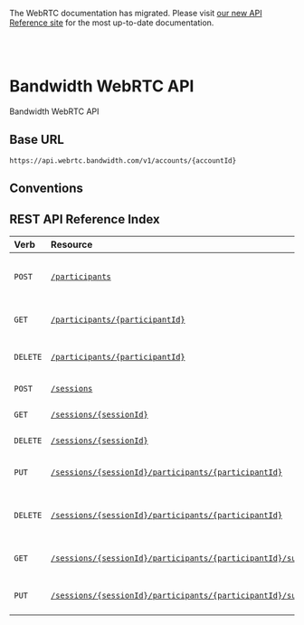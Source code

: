 <div id="banner">
  <div class="bannerContainer">
    <p>The WebRTC documentation has migrated. Please visit <a href="https://new.dev.bandwidth.com/apis/webrtc">our new API Reference site</a> for the most up-to-date documentation.</p>
    <p id="bannerClose"><i class="fa fa-close"></i></p>
  </div>
</div>
<br/>
<br/>

# Bandwidth WebRTC API

Bandwidth WebRTC API

## Base URL
`https://api.webrtc.bandwidth.com/v1/accounts/{accountId}`

## Conventions

## REST API Reference Index
| Verb                                            | Resource                                                                                          | Description                                                                                       
|:------------------------------------------------|:--------------------------------------------------------------------------------------------------|:--------------------------------------------------------------------------------------------------
| <code class="post">POST</code>                  | [`/participants`](participants/createParticipant.md)                                              | Create a new participant under this account                                                       
| <code class="get">GET</code>                    | [`/participants/{participantId}`](participants/getParticipant.md)                                                 | Get participant by ID                                                                             
| <code class="delete">DELETE</code>              | [`/participants/{participantId}`](participants/deleteParticipant.md)                                              | Delete participant by ID                                                                          
| <code class="post">POST</code>                  | [`/sessions`](sessions/createSession.md)                                                          | Create a new session                                                                              
| <code class="get">GET</code>                    | [`/sessions/{sessionId}`](sessions/getSession.md)                                                             | Get session by ID                                                                                 
| <code class="delete">DELETE</code>              | [`/sessions/{sessionId}`](sessions/deleteSession.md)                                                          | Delete session by ID                                                                              
| <code class="put">PUT</code>                    | [`/sessions/{sessionId}/participants/{participantId}`](sessions/addParticipantToSession.md)                                                | Add a participant to a session                                                                    
| <code class="delete">DELETE</code>              | [`/sessions/{sessionId}/participants/{participantId}`](sessions/removeParticipantFromSession.md)                                           | Remove a participant from a session                                                               
| <code class="get">GET</code>                    | [`/sessions/{sessionId}/participants/{participantId}/subscriptions`](sessions/getParticipantSubscriptions.md)                                            | Get a participant's subscriptions                                                                 
| <code class="put">PUT</code>                    | [`/sessions/{sessionId}/participants/{participantId}/subscriptions`](sessions/updateParticipantSubscriptions.md)                                         | Update a participant's subscriptions                                                              
